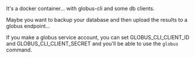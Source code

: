 It's a docker container... with globus-cli and some db clients.

Maybe you want to backup your database and then upload the results to a globus endpoint...

If you make a globus service account, you can set GLOBUS_CLI_CLIENT_ID and GLOBUS_CLI_CLIENT_SECRET and you'll be able to use the `globus` command.
